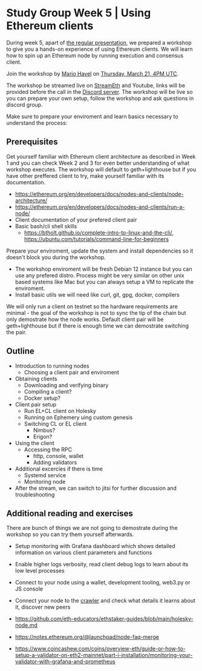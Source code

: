 # Study Group Week 5 | Using Ethereum clients  

During week 5, apart of [the regular presentation](https://epf.wiki/#/eps/week5), we prepared a workshop to give you a hands-on experience of using Ethereum clients. We will learn how to spin up an Ethereum node by running execution and consensus client. 

Join the workshop by [Mario Havel](https://github.com/TMIYChao) on [Thursday, March 21, 4PM UTC](https://savvytime.com/converter/utc-to-germany-berlin-united-kingdom-london-ny-new-york-city-ca-san-francisco-china-shanghai-japan-tokyo-australia-sydney/mar-21-2024/4pm).

The workshop be streamed live on [StreamEth](https://streameth.org/65cf97e702e803dbd57d823f/epf_study_group) and Youtube, links will be provided before the call in the [Discord server](https://discord.gg/Tg2PryVJ). The workshop will be live so you can prepare your own setup, follow the workshop and ask questions in discord group. 

Make sure to prepare your enviroment and learn basics necessary to understand the process: 

## Prerequisites

Get yourself familiar with Ethereum client architecture as described in Week 1 and you can check Week 2 and 3 for even better understanding of what workshop executes. The workshop will default to geth+lighthouse but if you have other preffered client to try, make yourself familiar with its documentation. 

- https://ethereum.org/en/developers/docs/nodes-and-clients/node-architecture/
- https://ethereum.org/en/developers/docs/nodes-and-clients/run-a-node/
- Client documentation of your prefered client pair 
- Basic bash/cli shell skills 
    - https://btholt.github.io/complete-intro-to-linux-and-the-cli/, https://ubuntu.com/tutorials/command-line-for-beginners

Prepare your enviroment, update the system and install dependencies so it doesn't block you during the workshop.  

- The workshop enviroment will be fresh Debian 12 instance but you can use any prefered distro. Process might be very similar on other unix based systems like Mac but you can always setup a VM to replicate the enviroment. 
- Install basic utils we will need like curl, git, gpg, docker, compilers 

We will only run a client on testnet so the hardware requirements are minimal - the goal of the workshop is not to sync the tip of the chain but only demostrate how the node works. Default client pair will be geth+lighthouse but if there is enough time we can demostrate switching the pair. 

## Outline

- Introduction to running nodes
    - Choosing a client pair and enviroment
- Obtaining clients 
    - Downloading and verifying binary
    - Compiling a client? 
    - Docker setup? 
- Client pair setup
    - Run EL+CL client on Holesky
    - Running on Ephemery uing custom genesis 
    - Switching CL or EL client
        - Nimbus? 
        - Erigon? 
- Using the client
    - Accessing the RPC
        - http, console, wallet
        - Adding validators 
- Additional excercies if there is time
    - Systemd service
    - Monitoring node
- After the stream, we can switch to jitsi for further discussion and troubleshooting

## Additional reading and exercises 

There are bunch of things we are not going to demostrate during the workshop so you can try them yourself afterwards. 

- Setup monitoring with Grafana dashboard which shows detailed information on various client parameters and functions
- Enable higher logs verbosity, read client debug logs to learn about its low level processes 
- Connect to your node using a wallet, development tooling, web3.py or JS console 
- Connect your node to the [crawler](https://www.ethernets.io/help/) and check what details it learns about it, discover new peers

- https://github.com/eth-educators/ethstaker-guides/blob/main/holesky-node.md
- https://notes.ethereum.org/@launchpad/node-faq-merge
- https://www.coincashew.com/coins/overview-eth/guide-or-how-to-setup-a-validator-on-eth2-mainnet/part-i-installation/monitoring-your-validator-with-grafana-and-prometheus




